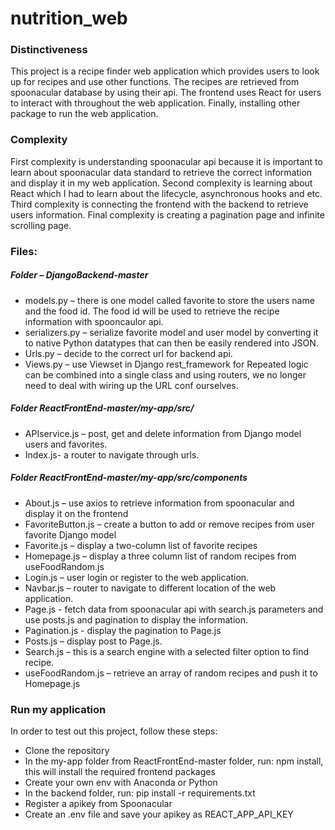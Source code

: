 # nutrition_web

### Distinctiveness
This project is a recipe finder web application which provides users to look up for recipes and use other functions. The recipes are retrieved from spoonacular database by using their api. The frontend uses React for users to interact with throughout the web application. Finally, installing other package to run the web application.

### Complexity
First complexity is understanding spoonacular api because it is important to learn about spoonacular data standard to retrieve the correct information and display it in my web application. Second complexity is learning about React which I had to learn about the lifecycle, asynchronous hooks and etc. Third complexity is connecting the frontend with the backend to retrieve users information. Final complexity is creating a pagination page and infinite scrolling page.

### Files:

##### Folder – DjangoBackend-master
- models.py – there is one model called favorite to store the users name and the food id. The food id will be used to retrieve the recipe information with spooncaulor api.
- serializers.py – serialize favorite model and user model by converting it to native Python datatypes that can then be easily rendered into JSON.
- Urls.py – decide to the correct url for backend api.
- Views.py – use Viewset in Django rest_framework for Repeated logic can be combined into a single class and using routers, we no longer need to deal with wiring up the URL conf ourselves.

##### Folder ReactFrontEnd-master/my-app/src/
- APIservice.js – post, get and delete information from Django model users and favorites.
- Index.js- a router to navigate through urls.

##### Folder ReactFrontEnd-master/my-app/src/components
- About.js – use axios to retrieve information from spoonacular and display it on the frontend
- FavoriteButton.js – create a button to add or remove recipes from user favorite Django model
- Favorite.js – display a two-column list of favorite recipes
- Homepage.js – display a three column list of random recipes from useFoodRandom.js
- Login.js – user login or register to the web application.
- Navbar.js – router to navigate to different location of the web application.
- Page.js - fetch data from spoonacular api with search.js parameters and use posts.js and pagination to display the information.
- Pagination.js - display the pagination to Page.js
- Posts.js – display post to Page.js.
- Search.js – this is a search engine with a selected filter option to find recipe.
- useFoodRandom.js – retrieve an array of random recipes and push it to Homepage.js

### Run my application
In order to test out this project, follow these steps:

-   Clone the repository
-   In the my-app folder from ReactFrontEnd-master folder, run: npm install, this will install the required frontend packages
-   Create your own env with Anaconda or Python
-   In the backend folder, run: pip install -r requirements.txt
-   Register a apikey from Spoonacular
-   Create an .env file and save your apikey as REACT_APP_API_KEY
